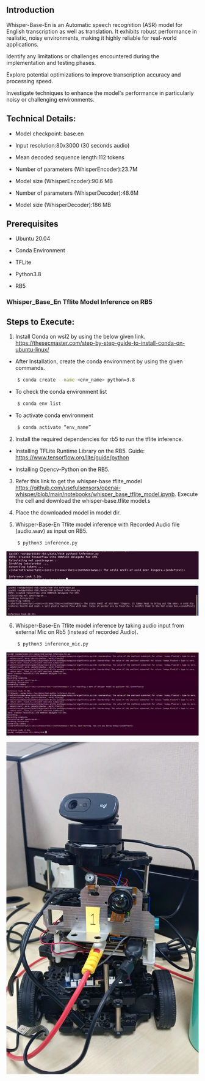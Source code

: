 ## Introduction
Whisper-Base-En is an Automatic speech recognition (ASR) model for English transcription as well as translation. It exhibits robust performance in realistic, noisy environments, making it highly reliable for real-world applications.  

Identify any limitations or challenges encountered during the implementation and testing phases. 

Explore potential optimizations to improve transcription accuracy and processing speed. 

Investigate techniques to enhance the model's performance in particularly noisy or challenging environments. 

## Technical Details:  


- Model checkpoint: base.en 

- Input resolution:80x3000 (30 seconds audio) 

- Mean decoded sequence length:112 tokens 

- Number of parameters (WhisperEncoder):23.7M 

- Model size (WhisperEncoder):90.6 MB 

- Number of parameters (WhisperDecoder):48.6M 

- Model size (WhisperDecoder):186 MB 

## Prerequisites 
 
- Ubuntu 20.04  

- Conda Environment 

- TFLite 

- Python3.8 

- RB5
 
### Whisper_Base_En Tflite Model Inference on RB5 
## Steps to Execute:  
1. Install Conda on wsl2 by using the below given link. 
https://thesecmaster.com/step-by-step-guide-to-install-conda-on-ubuntu-linux/ 

- After Installation, create the conda environment by using the given commands. 
```sh 
    $ conda create --name <env_name> python=3.8 
```
- To check the conda environment list 
```sh 
    $ conda env list 
```
- To activate conda environment 
```sh
    $ conda activate “env_name” 
```
2. Install the required dependencies for rb5 to run the tflite inference.

- Installing TFLite Runtime Library on the RB5. Guide: https://www.tensorflow.org/lite/guide/python 

- Installing Opencv-Python on the RB5. 

3. Refer this link to get the whisper-base tflite_model https://github.com/usefulsensors/openai-whisper/blob/main/notebooks/whisper_base_tflite_model.ipynb. Execute the cell and download the whisper-base.tflite model.s

4. Place the downloaded model in model dir.

5. Whisper-Base-En Tflite model inference with Recorded Audio file (audio.wav) as input on RB5. 
```sh
    $ python3 inference.py 
```
![Alt text](images/1.jpg)

![Alt text](images/2.png)

6. Whisper-Base-En Tflite model inference by taking audio input from external Mic on Rb5 (instead of recorded Audio).
```sh
    $ python3 inference_mic.py 
```
![Alt text](images/3.png)

![Alt text](images/4.png)